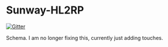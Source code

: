 # Sunway-HL2RP
[![Gitter](https://badges.gitter.im/SunwaySchema/community.svg)](https://gitter.im/SunwaySchema/community?utm_source=badge&utm_medium=badge&utm_campaign=pr-badge)


Schema.
I am no longer fixing this, currently just adding touches.
